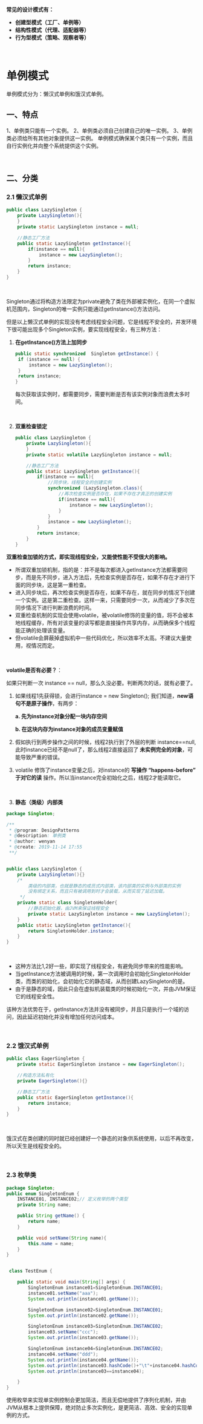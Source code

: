 **常见的设计模式有：**

- **创建型模式（工厂、单例等）**
- **结构性模式（代理、适配器等）**
- **行为型模式（策略、观察者等）**

<br>

# 单例模式

单例模式分为：懒汉式单例和饿汉式单例。

## 一、特点

1、单例类只能有一个实例。
2、单例类必须自己创建自己的唯一实例。
3、单例类必须给所有其他对象提供这一实例。
单例模式确保某个类只有一个实例，而且自行实例化并向整个系统提供这个实例。

<br>



## 二、分类

### 2.1 懒汉式单例

```java
public class LazySingleton {
    private LazySingleton(){
    }
    private static LazySingleton instance = null;

    //静态工厂方法
    public static LazySingleton getInstance(){
        if(instance == null){
            instance = new LazySingleton();
        }
        return instance;
    }
}
```

<br>

Singleton通过将构造方法限定为private避免了类在外部被实例化，在同一个虚拟机范围内，Singleton的唯一实例只能通过getInstance()方法访问。

但是以上懒汉式单例的实现没有考虑线程安全问题，它是线程不安全的，并发环境下很可能出现多个Singleton实例，要实现线程安全，有三种方法：

1. **在getInstance()方法上加同步**

   ```java
   public static synchronized  Singleton getInstance() {
   	if (instance == null) {
   		instance = new LazySingleton();
   	}
   	return instance;
   }
   ```

   每次获取该实例时，都需要同步，需要判断是否有该实例对象而浪费太多时间。

   <br>

2. **双重检查锁定**

   ```java
   public class LazySingleton {
       private LazySingleton(){
       }
       private static volatile LazySingleton instance = null;
   
       //静态工厂方法
       public static LazySingleton getInstance(){
           if(instance == null){
               //同步块，线程安全的创建实例
               synchronized (LazySingleton.class){
                   //再次检查实例是否存在，如果不存在才真正的创建实例
                   if(instance == null){
                       instance = new LazySingleton();
                   }
               }
               instance = new LazySingleton();
           }
           return instance;
       }
   }
   ```

**双重检查加锁的方式，即实现线程安全，又能使性能不受很大的影响。**

- 所谓双重加锁机制，指的是：并不是每次都进入getInstance方法都需要同步，而是先不同步，进入方法后，先检查实例是否存在，如果不存在才进行下面的同步块，这是第一重检查。
- 进入同步块后，再次检查实例是否存在，如果不存在，就在同步的情况下创建一个实例。这是第二重检查。这样一来，只需要同步一次，从而减少了多次在同步情况下进行判断浪费的时间。
- 双重检查机制的实现会使用volatile，被volatile修饰的变量的值，将不会被本地线程缓存，所有对该变量的读写都是直接操作共享内存，从而确保多个线程能正确的处理该变量。
- 但volatile会屏蔽掉虚拟机中一些代码优化，所以效率不太高。不建议大量使用，视情况而定。

<br>

**volatile是否有必要？**：

如果只判断一次 instance == null，那么久没必要。判断两次的话，就有必要了。

1. 如果线程1先获得锁，会进行instance = new Singleton(); 我们知道，**new语句不是原子操作**，有两步：

   **a. 先为instance对象分配一块内存空间**

   **b. 在这块内存为instance对象的成员变量赋值**

2. 假如执行到两步操作之间的时候，线程2执行到了外层的判断 instance==null, 此时instance已经不是null了，那么线程2直接返回了 **未实例完全的对象**，可能导致严重的错误。

3. volatile 修饰了instance变量之后，对instance的 **写操作 “happens-before” 于对它的读** 操作。所以当instance完全初始化之后，线程2才能读取它。

<br>



3. **静态（类级）内部类**

```java
package Singleton;

/**
 * @program: DesignPatterns
 * @description: 单例类
 * @author: wenyan
 * @create: 2019-11-14 17:55
 **/


public class LazySingleton {
    private LazySingleton(){}
    /*
        类级的内部类，也就是静态的成员式内部类，该内部类的实例与外部类的实例
        没有绑定关系，而且只有被调用到时才会装载，从而实现了延迟加载。
     */
    private static class SingletonHolder{
        //静态初始化器，由JVM来保证线程安全
        private static LazySingleton instance = new LazySingleton();
    }
    public static LazySingleton getInstance(){
        return SingletonHolder.instance;
    }
}
```

<br>

- 这种方法比1,2好一些，即实现了线程安全，有避免同步带来的性能影响。
- 当getInstance方法被调用的时候，第一次调用时会初始化SingletonHolder类，而类的初始化，会初始化它的静态域，从而创建LazySingleton的是。
- 由于是静态的域，因此只会在虚拟机装载类的时候初始化一次，并由JVM保证它的线程安全性。

该种方法优势在于，getInstance方法并没有被同步，并且只是执行一个域的访问，因此延迟初始化并没有增加任何访问成本。

<br>



### 2.2 饿汉式单例

```java
public class EagerSingleton {
    private static EagerSingleton instance = new EagerSingleton();

    //构造方法私有化
    private EagerSingleton(){}

    //静态工厂方法
    public static EagerSingleton getInstance(){
        return instance;
    }
}
```

<br>

饿汉式在类创建的同时就已经创建好一个静态的对象供系统使用，以后不再改变，所以天生是线程安全的。

<br>

### 2.3 枚举类

```java
package Singleton;
public enum SingletonEnum {
    INSTANCE01, INSTANCE02;// 定义枚举的两个类型
    private String name;

    public String getName() {
        return name;
    }

    public void setName(String name){
        this.name = name;
    }
}


 class TestEnum {

    public static void main(String[] args) {
        SingletonEnum instance01=SingletonEnum.INSTANCE01;
        instance01.setName("aaa");
        System.out.println(instance01.getName());

        SingletonEnum instance02=SingletonEnum.INSTANCE01;
        System.out.println(instance02.getName());

        SingletonEnum instance03=SingletonEnum.INSTANCE02;
        instance03.setName("ccc");
        System.out.println(instance03.getName());

        SingletonEnum instance04=SingletonEnum.INSTANCE02;
        instance04.setName("ddd");
        System.out.println(instance04.getName());
        System.out.println(instance03.hashCode()+"\t"+instance04.hashCode());
        System.out.println(instance03==instance04);

    }
}
```

使用枚举来实现单实例控制会更加简洁，而且无偿地提供了序列化机制，并由JVM从根本上提供保障，绝对防止多次实例化，是更简洁、高效、安全的实现单例的方式。